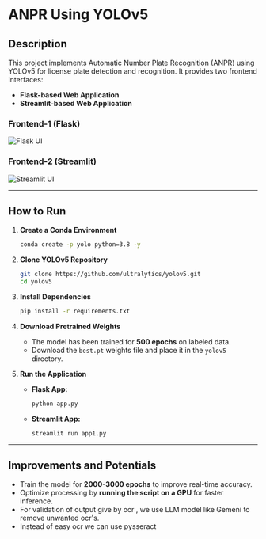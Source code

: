 # ANPR Using YOLOv5  

## Description  
This project implements Automatic Number Plate Recognition (ANPR) using YOLOv5 for license plate detection and recognition. It provides two frontend interfaces:  
- **Flask-based Web Application**  
- **Streamlit-based Web Application**  

### Frontend-1 (Flask)  
![Flask UI](https://github.com/user-attachments/assets/b954c305-761f-44ce-a601-1efd51e133a8)  

### Frontend-2 (Streamlit)  
![Streamlit UI](https://github.com/user-attachments/assets/a675f52d-8375-430d-a9a3-9af37ced6291)  

---

## How to Run  
1. **Create a Conda Environment**  
   ```bash
   conda create -p yolo python=3.8 -y
   ```
2. **Clone YOLOv5 Repository**  
   ```bash
   git clone https://github.com/ultralytics/yolov5.git
   cd yolov5
   ```
3. **Install Dependencies**  
   ```bash
   pip install -r requirements.txt
   ```
4. **Download Pretrained Weights**  
   - The model has been trained for **500 epochs** on labeled data.  
   - Download the `best.pt` weights file and place it in the `yolov5` directory.  

5. **Run the Application**  
   - **Flask App:**  
     ```bash
     python app.py
     ```
   - **Streamlit App:**  
     ```bash
     streamlit run app1.py
     ```

---

## Improvements and Potentials
- Train the model for **2000-3000 epochs** to improve real-time accuracy.  
- Optimize processing by **running the script on a GPU** for faster inference.
- For validation of output give by ocr , we use LLM model like Gemeni to remove unwanted ocr's.
- Instead of easy ocr we can use pysseract
